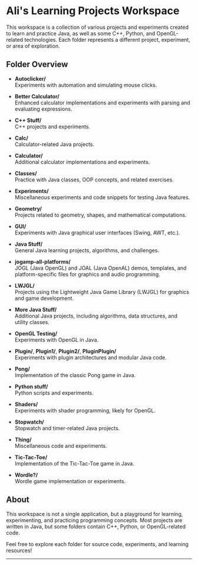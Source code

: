 # Ali's Learning Projects Workspace

This workspace is a collection of various projects and experiments created to learn and practice Java, as well as some C++, Python, and OpenGL-related technologies. Each folder represents a different project, experiment, or area of exploration.

## Folder Overview

- **Autoclicker/**  
  Experiments with automation and simulating mouse clicks.

- **Better Calculator/**  
  Enhanced calculator implementations and experiments with parsing and evaluating expressions.

- **C++ Stuff/**  
  C++ projects and experiments.

- **Calc/**  
  Calculator-related Java projects.

- **Calculator/**  
  Additional calculator implementations and experiments.

- **Classes/**  
  Practice with Java classes, OOP concepts, and related exercises.

- **Experiments/**  
  Miscellaneous experiments and code snippets for testing Java features.

- **Geometry/**  
  Projects related to geometry, shapes, and mathematical computations.

- **GUI/**  
  Experiments with Java graphical user interfaces (Swing, AWT, etc.).

- **Java Stuff/**  
  General Java learning projects, algorithms, and challenges.

- **jogamp-all-platforms/**  
  JOGL (Java OpenGL) and JOAL (Java OpenAL) demos, templates, and platform-specific files for graphics and audio programming.

- **LWJGL/**  
  Projects using the Lightweight Java Game Library (LWJGL) for graphics and game development.

- **More Java Stuff/**  
  Additional Java projects, including algorithms, data structures, and utility classes.

- **OpenGL Testing/**  
  Experiments with OpenGL in Java.

- **Plugin/**, **Plugin1/**, **Plugin2/**, **PluginPlugin/**  
  Experiments with plugin architectures and modular Java code.

- **Pong/**  
  Implementation of the classic Pong game in Java.

- **Python stuff/**  
  Python scripts and experiments.

- **Shaders/**  
  Experiments with shader programming, likely for OpenGL.

- **Stopwatch/**  
  Stopwatch and timer-related Java projects.

- **Thing/**  
  Miscellaneous code and experiments.

- **Tic-Tac-Toe/**  
  Implementation of the Tic-Tac-Toe game in Java.

- **Wordle?/**  
  Wordle game implementation or experiments.

## About

This workspace is not a single application, but a playground for learning, experimenting, and practicing programming concepts. Most projects are written in Java, but some folders contain C++, Python, or OpenGL-related code.

Feel free to explore each folder for source code, experiments, and learning resources!

---